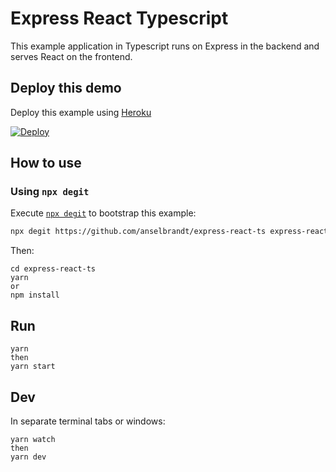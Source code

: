 # Express React Typescript

This example application in Typescript runs on Express in the backend and serves React on the frontend.

## Deploy this demo

Deploy this example using [Heroku](https://www.heroku.com/)

[![Deploy](https://www.herokucdn.com/deploy/button.svg)](https://heroku.com/deploy?template=https://github.com/anselbrandt/express-react-ts)

## How to use

### Using `npx degit`

Execute [`npx degit`](https://github.com/Rich-Harris/degit) to bootstrap this example:

```bash
npx degit https://github.com/anselbrandt/express-react-ts express-react-ts
```

Then:

```
cd express-react-ts
yarn
or
npm install
```

## Run

```
yarn
then
yarn start
```

## Dev

In separate terminal tabs or windows:

```
yarn watch
then
yarn dev
```
